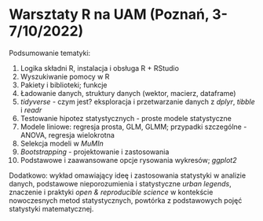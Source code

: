 # Warsztaty R na UAM (Poznań, 3-7/10/2022)

Podsumowanie tematyki:

1. Logika składni R, instalacja i obsługa R + RStudio
2. Wyszukiwanie pomocy w R
3. Pakiety i biblioteki; funkcje
4. Ładowanie danych, struktury danych (wektor, macierz, dataframe)
5. *tidyverse* - czym jest? eksploracja i przetwarzanie danych z *dplyr*, *tibble* i *readr*
6. Testowanie hipotez statystycznych - proste modele statystyczne
7. Modele liniowe: regresja prosta, GLM, GLMM; przypadki szczególne - ANOVA, regresja wielokrotna
8. Selekcja modeli w *MuMIn*
9. *Bootstrapping* - projektowanie i zastosowania
10. Podstawowe i zaawansowane opcje rysowania wykresów; *ggplot2*

Dodatkowo: wykład omawiający ideę i zastosowania statystyki w analizie danych, podstawowe nieporozumienia i statystyczne *urban legends*, znaczenie i praktyki *open & reproducible science* w kontekście nowoczesnych metod statystycznych, powtórka z podstawowych pojęć statystyki matematycznej.
